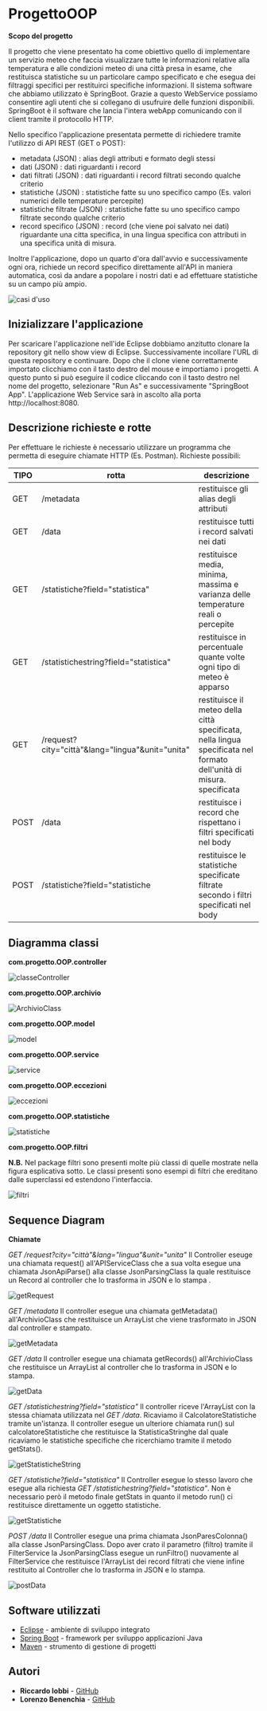 # ProgettoOOP

**Scopo del progetto**

Il progetto che viene presentato ha come obiettivo quello di implementare un servizio meteo che faccia visualizzare tutte le informazioni relative alla temperatura e alle condizioni meteo di una città presa in esame, che restituisca statistiche su un particolare campo specificato e che esegua dei filtraggi specifici per restituirci specifiche informazioni. 
Il sistema software che abbiamo utilizzato è SpringBoot. Grazie a questo WebService possiamo consentire agli utenti che si collegano di usufruire delle funzioni disponibili. SpringBoot è il software che lancia l'intera webApp comunicando con il client tramite il protocollo HTTP.

Nello specifico l'applicazione presentata permette di richiedere tramite l'utilizzo di API REST (GET o POST):
* metadata (JSON) : alias degli attributi e formato degli stessi
* dati (JSON) : dati riguardanti i record
* dati filtrati (JSON) : dati riguardanti i record filtrati secondo qualche criterio
* statistiche (JSON) : statistiche fatte su uno specifico campo (Es. valori numerici delle temperature percepite)
* statistiche filtrate (JSON) :  statistiche fatte su uno specifico campo filtrate secondo qualche criterio
* record specifico (JSON) : record (che viene poi salvato nei dati) riguardante una citta specifica, in una lingua specifica con attributi in una specifica unità di misura.

Inoltre l'applicazione, dopo un quarto d'ora dall'avvio e successivamente ogni ora, richiede un record specifico direttamente all'API in maniera automatica, così da andare a popolare i nostri dati e ad effettuare statistiche su un campo più ampio.

![casi d'uso](/img/Casid'uso.png)

## Inizializzare l'applicazione
Per scaricare l'applicazione nell'ide Eclipse dobbiamo anzitutto clonare la repository git nello show view di Eclipse. Successivamente incollare l'URL di questa repository e continuare. Dopo che il clone viene correttamente importato clicchiamo con il tasto destro del mouse e importiamo i progetti. A questo punto si può eseguire il codice cliccando con il tasto destro nel nome del progetto, selezionare "Run As" e successivamente "SpringBoot App". L'applicazione Web Service sarà in ascolto alla porta http://localhost:8080.
## Descrizione richieste e rotte
Per effettuare le richieste è necessario utilizzare un programma che permetta di eseguire chiamate HTTP (Es. Postman). Richieste possibili:


|    TIPO        |rotta                          |descrizione                                |
|----------------|-------------------------------|-------------------------------------------|
|GET             |/metadata                      |restituisce gli alias degli attributi           |
|GET             |/data                          |restituisce tutti i record salvati nei dati     |
|GET             |/statistiche?field="statistica"      |restituisce media, minima, massima e varianza delle temperature reali o percepite     |
|GET           |/statistichestring?field="statistica"                          |restituisce in percentuale quante volte ogni tipo di meteo è apparso                                     |
|GET            |/request?city="città"&lang="lingua"&unit="unita"      |restituisce il meteo della città specificata, nella lingua specificata nel formato dell'unità di misura. specificata  |
|POST             |/data                          |restituisce i record che rispettano i filtri specificati nel body     |
|POST             |/statistiche?field="statistiche                          |restituisce le statistiche specificate filtrate secondo i filtri specificati nel body     |

## Diagramma classi

**com.progetto.OOP.controller**

![classeController](/img/ClasseController.png)

**com.progetto.OOP.archivio**

![ArchivioClass](/img/ArchivioClass.png)

**com.progetto.OOP.model**

![model](/img/model.png)

**com.progetto.OOP.service**

![service](/img/service.png)

**com.progetto.OOP.eccezioni**

![eccezioni](/img/eccezioni.png)

**com.progetto.OOP.statistiche**

![statistiche](/img/statistiche.png)

**com.progetto.OOP.filtri**

**N.B.** Nel package filtri sono presenti molte più classi di quelle mostrate nella figura esplicativa sotto. Le classi presenti sono esempi di filtri che ereditano dalle superclassi ed estendono l'interfaccia.

![filtri](/img/filtri.png)

## Sequence Diagram 

**Chiamate**

*GET /request?city="città"&lang="lingua"&unit="unita"*  Il Controller eseuge una chiamata request() all'APIServiceClass che a sua volta esegue una chiamata JsonApiParse() alla classe JsonParsingClass la quale restituisce un Record al controller che lo trasforma in JSON e lo stampa .

![getRequest](/img/getRequest.png)

*GET /metadata* Il controller esegue una chiamata getMetadata() all'ArchivioClass che restituisce un ArrayList<Metadata> che viene trasformato in JSON dal controller e stampato.

![getMetadata](/img/getMetadata.png)

*GET /data* Il controller esegue una chiamata getRecords() all'ArchivioClass che restituisce un ArrayList<Record> al controller che lo trasforma in JSON e lo stampa.

![getData](/img/getData.png)

*GET /statistichestring?field="statistica"* Il controller riceve l'ArrayList<Record> con la stessa chiamata utilizzata nel  *GET /data*. Ricaviamo il CalcolatoreStatistiche tramite un'istanza. Il controller esegue un ulteriore chiamata run() sul calcolatoreStatistiche che restituisce la StatisticaStringhe dal quale ricaviamo le statistiche specifiche che ricerchiamo tramite il metodo getStats().
  
  ![getStatisticheString](/img/getStatisticheString.PNG)
  
  *GET /statistiche?field="statistica"* Il Controller esegue lo stesso lavoro che esegue alla richiesta *GET /statistichestring?field="statistica"*. Non è necessario però il metodo finale getStats in quanto il metodo run() ci restituisce direttamente un oggetto statistiche.
  
  ![getStatistiche](/img/getStatistiche.png)
  
  *POST /data* Il Controller esegue una prima chiamata JsonParesColonna() alla classe JsonParsingClass. Dopo aver crato il parametro (filtro) tramite il FilterService la JsonParsingClass esegue un runFiltro() nuovamente al FilterService che restituisce l'ArrayList<Record> dei record filtrati che viene infine restituito al Controller che lo trasforma in JSON e lo stampa. 
  
  ![postData](/img/postData.png)
  
## Software utilizzati

* [Eclipse](https://www.eclipse.org/) - ambiente di sviluppo integrato
* [Spring Boot](https://spring.io/projects/spring-boot) - framework per  sviluppo applicazioni Java
* [Maven](https://maven.apache.org/) - strumento di gestione di progetti

## Autori

* **Riccardo Iobbi** - [GitHub](https://github.com/Rik25)
* **Lorenzo Benenchia** - [GitHub](https://github.com/Lollo1014)
